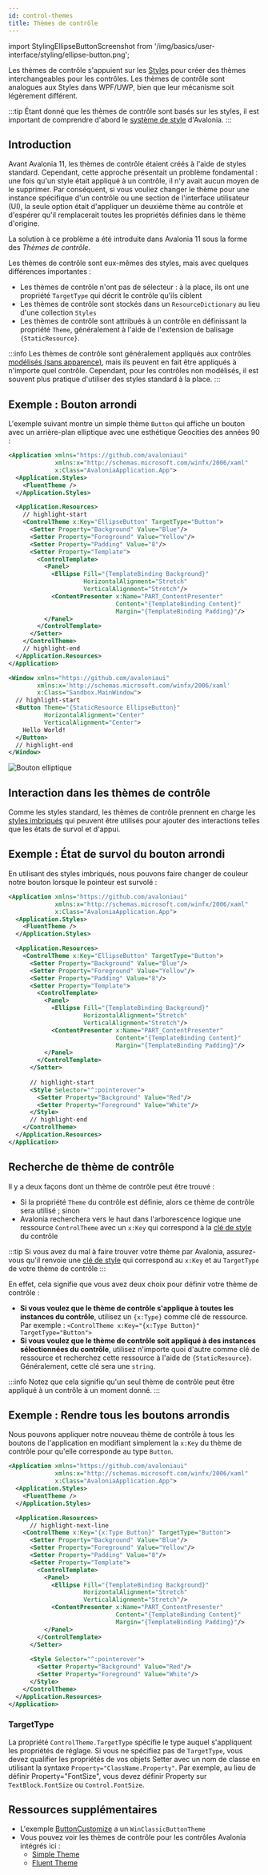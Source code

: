 ```yaml
---
id: control-themes
title: Thèmes de contrôle
---
```


import StylingEllipseButtonScreenshot from '/img/basics/user-interface/styling/ellipse-button.png';

Les thèmes de contrôle s'appuient sur les [Styles](styles) pour créer des thèmes interchangeables pour les contrôles. Les thèmes de contrôle sont analogues aux Styles dans WPF/UWP, bien que leur mécanisme soit légèrement différent.

:::tip
Étant donné que les thèmes de contrôle sont basés sur les styles, il est important de comprendre d'abord le [système de style](styles) d'Avalonia.
:::

## Introduction

Avant Avalonia 11, les thèmes de contrôle étaient créés à l'aide de styles standard. Cependant, cette approche présentait un problème fondamental : une fois qu'un style était appliqué à un contrôle, il n'y avait aucun moyen de le supprimer. Par conséquent, si vous vouliez changer le thème pour une instance spécifique d'un contrôle ou une section de l'interface utilisateur (UI), la seule option était d'appliquer un deuxième thème au contrôle et d'espérer qu'il remplacerait toutes les propriétés définies dans le thème d'origine.

La solution à ce problème a été introduite dans Avalonia 11 sous la forme des _Thèmes de contrôle_.

Les thèmes de contrôle sont eux-mêmes des styles, mais avec quelques différences importantes :

- Les thèmes de contrôle n'ont pas de sélecteur : à la place, ils ont une propriété `TargetType` qui décrit le contrôle qu'ils ciblent
- Les thèmes de contrôle sont stockés dans un `ResourceDictionary` au lieu d'une collection `Styles`
- Les thèmes de contrôle sont attribués à un contrôle en définissant la propriété `Theme`, généralement à l'aide de l'extension de balisage `{StaticResource}`.

:::info
Les thèmes de contrôle sont généralement appliqués aux contrôles [modélisés (sans apparence)](../controls/creating-controls/choosing-a-custom-control-type.md), mais ils peuvent en fait être appliqués à n'importe quel contrôle. Cependant, pour les contrôles non modélisés, il est souvent plus pratique d'utiliser des styles standard à la place.
:::

## Exemple : Bouton arrondi

L'exemple suivant montre un simple thème `Button` qui affiche un bouton avec un arrière-plan elliptique avec une esthétique Geocities des années 90 :

```xml title="App.axaml"
<Application xmlns="https://github.com/avaloniaui"
             xmlns:x="http://schemas.microsoft.com/winfx/2006/xaml"
             x:Class="AvaloniaApplication.App">
  <Application.Styles>
    <FluentTheme />
  </Application.Styles>

  <Application.Resources>
    // highlight-start
    <ControlTheme x:Key="EllipseButton" TargetType="Button">
      <Setter Property="Background" Value="Blue"/>
      <Setter Property="Foreground" Value="Yellow"/>
      <Setter Property="Padding" Value="8"/>
      <Setter Property="Template">
        <ControlTemplate>
          <Panel>
            <Ellipse Fill="{TemplateBinding Background}"
                     HorizontalAlignment="Stretch"
                     VerticalAlignment="Stretch"/>
            <ContentPresenter x:Name="PART_ContentPresenter"
                              Content="{TemplateBinding Content}"
                              Margin="{TemplateBinding Padding}"/>
          </Panel>
        </ControlTemplate>
      </Setter>
    </ControlTheme>
    // highlight-end
  </Application.Resources>
</Application>
```

```xml title='MainWindow.xaml'
<Window xmlns="https://github.com/avaloniaui"
        xmlns:x='http://schemas.microsoft.com/winfx/2006/xaml'
        x:Class="Sandbox.MainWindow">
  // highlight-start
  <Button Theme="{StaticResource EllipseButton}"
          HorizontalAlignment="Center"
          VerticalAlignment="Center">
    Hello World!
  </Button>
  // highlight-end
</Window>
```

<p><img className="medium-image-zoom" src={StylingEllipseButtonScreenshot} alt="Bouton elliptique" /></p>

## Interaction dans les thèmes de contrôle

Comme les styles standard, les thèmes de contrôle prennent en charge les [styles imbriqués](../styling/styles.md#nesting-styles) qui peuvent être utilisés pour ajouter des interactions telles que les états de survol et d'appui.

## Exemple : État de survol du bouton arrondi

En utilisant des styles imbriqués, nous pouvons faire changer de couleur notre bouton lorsque le pointeur est survolé :

```xml title="App.axaml"
<Application xmlns="https://github.com/avaloniaui"
             xmlns:x="http://schemas.microsoft.com/winfx/2006/xaml"
             x:Class="AvaloniaApplication.App">
  <Application.Styles>
    <FluentTheme />
  </Application.Styles>

  <Application.Resources>
    <ControlTheme x:Key="EllipseButton" TargetType="Button">
      <Setter Property="Background" Value="Blue"/>
      <Setter Property="Foreground" Value="Yellow"/>
      <Setter Property="Padding" Value="8"/>
      <Setter Property="Template">
        <ControlTemplate>
          <Panel>
            <Ellipse Fill="{TemplateBinding Background}"
                     HorizontalAlignment="Stretch"
                     VerticalAlignment="Stretch"/>
            <ContentPresenter x:Name="PART_ContentPresenter"
                              Content="{TemplateBinding Content}"
                              Margin="{TemplateBinding Padding}"/>
          </Panel>
        </ControlTemplate>
      </Setter>
      
      // highlight-start
      <Style Selector="^:pointerover">
        <Setter Property="Background" Value="Red"/>
        <Setter Property="Foreground" Value="White"/>
      </Style>
      // highlight-end
    </ControlTheme>
  </Application.Resources>
</Application>
```

## Recherche de thème de contrôle

Il y a deux façons dont un thème de contrôle peut être trouvé :

- Si la propriété `Theme` du contrôle est définie, alors ce thème de contrôle sera utilisé ; sinon
- Avalonia recherchera vers le haut dans l'arborescence logique une ressource `ControlTheme` avec un `x:Key` qui correspond à la [clé de style](styles#style-key) du contrôle

:::tip
Si vous avez du mal à faire trouver votre thème par Avalonia, assurez-vous qu'il renvoie une [clé de style](styles#style-key) qui correspond au `x:Key` et au `TargetType` de votre thème de contrôle
:::

En effet, cela signifie que vous avez deux choix pour définir votre thème de contrôle :

- **Si vous voulez que le thème de contrôle s'applique à toutes les instances du contrôle**, utilisez un `{x:Type}` comme clé de ressource. Par exemple :
`<ControlTheme x:Key="{x:Type Button}" TargetType="Button">`
- **Si vous voulez que le thème de contrôle soit appliqué à des instances sélectionnées du contrôle**, utilisez n'importe quoi d'autre comme clé de ressource et recherchez cette ressource à l'aide de `{StaticResource}`. Généralement, cette clé sera une `string`.

:::info
Notez que cela signifie qu'un seul thème de contrôle peut être appliqué à un contrôle à un moment donné.
:::

## Exemple : Rendre tous les boutons arrondis

Nous pouvons appliquer notre nouveau thème de contrôle à tous les boutons de l'application en modifiant simplement la `x:Key` du thème de contrôle pour qu'elle corresponde au type `Button`.

```xml title="App.axaml"
<Application xmlns="https://github.com/avaloniaui"
             xmlns:x="http://schemas.microsoft.com/winfx/2006/xaml"
             x:Class="AvaloniaApplication.App">
  <Application.Styles>
    <FluentTheme />
  </Application.Styles>

  <Application.Resources>
      // highlight-next-line
    <ControlTheme x:Key="{x:Type Button}" TargetType="Button">
      <Setter Property="Background" Value="Blue"/>
      <Setter Property="Foreground" Value="Yellow"/>
      <Setter Property="Padding" Value="8"/>
      <Setter Property="Template">
        <ControlTemplate>
          <Panel>
            <Ellipse Fill="{TemplateBinding Background}"
                     HorizontalAlignment="Stretch"
                     VerticalAlignment="Stretch"/>
            <ContentPresenter x:Name="PART_ContentPresenter"
                              Content="{TemplateBinding Content}"
                              Margin="{TemplateBinding Padding}"/>
          </Panel>
        </ControlTemplate>
      </Setter>
      
      <Style Selector="^:pointerover">
        <Setter Property="Background" Value="Red"/>
        <Setter Property="Foreground" Value="White"/>
      </Style>
    </ControlTheme>
  </Application.Resources>
</Application>
```

### TargetType

La propriété `ControlTheme.TargetType` spécifie le type auquel s'appliquent les propriétés de réglage. Si vous ne spécifiez pas de `TargetType`, vous devez qualifier les propriétés de vos objets Setter avec un nom de classe en utilisant la syntaxe `Property="ClassName.Property"`. Par exemple, au lieu de définir Property="FontSize", vous devez définir Property sur `TextBlock.FontSize` ou `Control.FontSize`.

## Ressources supplémentaires

- L'exemple [ButtonCustomize](https://github.com/AvaloniaUI/AvaloniaUI.QuickGuides/tree/main/ButtonCustomize) a un `WinClassicButtonTheme`
- Vous pouvez voir les thèmes de contrôle pour les contrôles Avalonia intégrés ici :
  - [Simple Theme](https://github.com/AvaloniaUI/Avalonia/tree/master/src/Avalonia.Themes.Simple/Controls)
  - [Fluent Theme](https://github.com/AvaloniaUI/Avalonia/tree/master/src/Avalonia.Themes.Fluent/Controls)
